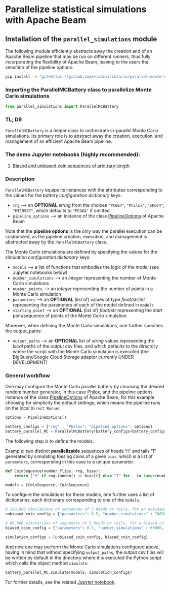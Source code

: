 # Parallelize statistical simulations with Apache Beam
## Installation of the `parallel_simulations` module

The following module efficiently abstracts away the creation and of an Apache Beam pipeline that may be run on different runners, thus fully incorporating the flexibility of Apache Beam, leaving to the users the selection of the pipeline options.
```bash
pip install -e "git+https://github.com/vladimirrotariu/parallel-monte-carlo-simulations#egg=parallel_simulations&subdirectory=src"
```
### Importing the ParallelMCBattery class to parallelize Monte Carlo simulations
```python
from parallel_simulations import ParallelMCBattery
```
### TL; DR
`ParallelMCBattery` is a helper class to orchestrate in-parallel Monte Carlo simulations. Its primary role is to abstract away the creation, execution, and management of an efficient Apache Beam pipeline.

### The demo Jupyter notebooks (highly recommended):
1. [Biased and unbiased coin sequences of arbitrary length](demos/demo_coin_sequences.ipynb)
### Description
 

`ParallelMCBattery` equips its instances with the attributes corresponding to the values for the *battery configuration dictionary* keys: 
* `rng` --> an __OPTIONAL__ *string* from the choices `"PCG64"`, `"Philox"`, `"SFC64"`, `"MT19937"`, which defaults to `"PCG64"` if omitted
* `pipeline_options` --> an instance of the class [PipelineOptions](https://beam.apache.org/releases/pydoc/2.33.0/apache_beam.options.pipeline_options.html#apache_beam.options.pipeline_options.PipelineOptions) of Apache Beam

Note that the **pipeline options** is the only way the parallel execution can be customized, as the pipeline creation, execution, and management is abstracted away by the `ParallelMCBattery` class.

The Monte Carlo simulations are defined by specifying the values for the *simulation configuration dictionary* keys:
* `models` --> a list of functions that embodies the logic of the model (see Jupyter notebooks below)
* `number_simulations` --> an *integer* representing the number of Monte Carlo simulations
* `number_points` --> an *integer* representing the number of points in a Monte Carlo simulation
* `parameters` --> an __OPTIONAL__ (list of) values of type *float*/*str*/*int* representing the parameters of each of the model defined in `models`
* `starting point` --> an __OPTIONAL__  (list of) *float*/*str* representing the start poin/sequence of points of the Monte Carlo simulation


Moreover, when defining the Monte Carlo simulations, one further specifies the output_paths:
* `output_paths` --> an __OPTIONAL__ list of *string* values representing the *local* paths of the output csv files, and which defaults to the directory where the script with the Monte Carlo simulation is executed (the BigQuery/Google Cloud Storage adaptor currently UNDER DEVELOPMENT)

### General workflow
One may configure the Monte Carlo parallel battery by choosing the desired random number generator, in this case [Philox](https://numpy.org/doc/stable/reference/random/bit_generators/philox.html#philox-counter-based-rng), and the pipeline options instance of the class [PipelineOptions](https://beam.apache.org/releases/pydoc/2.33.0/apache_beam.options.pipeline_options.html#apache_beam.options.pipeline_options.PipelineOptions) of Apache Beam, for this example choosing for simplicity the default settings, which means the pipeline runs on the local `Direct Runner`.
```python
options = PipelineOptions()

battery_configs = {"rng" : "Philox", "pipeline_options": options}
battery_parallel_MC = ParallelMCBattery(battery_configs=battery_configs)
```

The following step is to define the models. 

Example: two distinct **parallelizable** sequences of heads 'H' and tails 'T' generated by simulating tossing coins of a given `bias`, which is a list of `parameters`, corresponding in this case to a unique parameter.
```python
def CoinSequence(number_flips, rng, bias):
    return ["H" if rng.random() <= bias[0] else "T" for _ in range(number_flips)]

models = [CoinSequence, CoinSequence]
```

To configure the simulations for these models, one further uses a list of dictionaries, each dictionary corresponding to one of the `models`.
```python
# 100,000 simulations of sequences of 3 heads or tails, for an unbiased coin
unbiased_coin_config = {"parameters": 0.5, "number_simulations" : 100000, "number_points": 3}

# 60,000 simulations of sequences of 5 heads or tails, for a biased coin 
biased_coin_config = {"parameters": 0.7, "number_simulations" : 60000, "number_points": 5}

simulation_configs = [unbiased_coin_config, biased_coin_config]
```

And now one may perform the Monte Carlo simulations configured above, having in mind that without specifying `output_paths`, the output csv files will be written by default in the directory where it is executed the Python script which calls the object method `simulate`:
```python
battery_parallel_MC.simulate(models, simulation_configs)
```
For forther details, see the related [Jupyter notebook](demos/demo_coin_sequences.ipynb).
